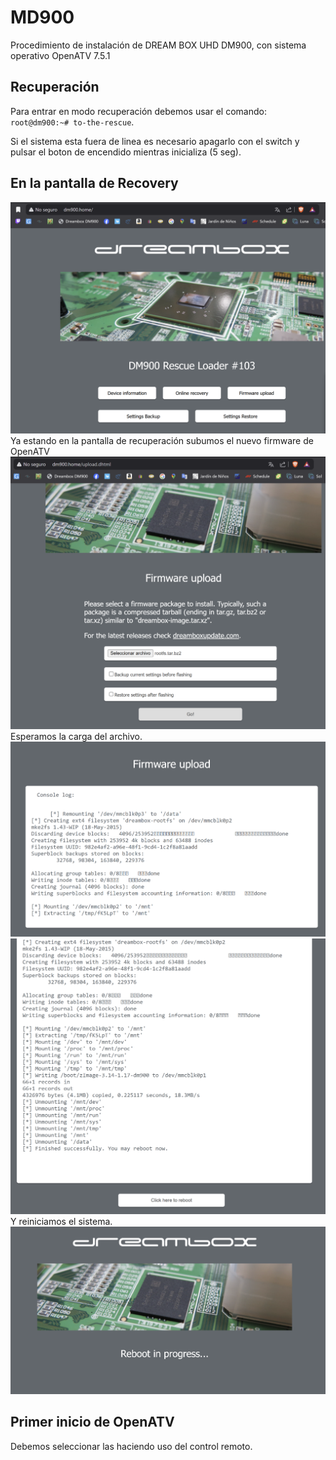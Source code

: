 # MD900
Procedimiento de instalación de DREAM BOX UHD DM900, con sistema operativo OpenATV 7.5.1
## Recuperación
Para entrar en modo recuperación debemos usar el comando: `root@dm900:~# to-the-rescue`.

Si el sistema esta fuera de linea es necesario apagarlo con el switch y pulsar el boton de encendido mientras inicializa (5 seg).
## En la pantalla de Recovery
![Image text](https://github.com/itorres2020/MD900/blob/main/Rescue_web_page.png)
Ya estando en la pantalla de recuperación subumos el nuevo firmware de OpenATV
![Image text](https://github.com/itorres2020/MD900/blob/main/Rescue_web_page_02.png)
Esperamos la carga del archivo.
![Image text](https://github.com/itorres2020/MD900/blob/main/Rescue_web_page_03.png)
![Image text](https://github.com/itorres2020/MD900/blob/main/Rescue_web_page_04.png)
Y reiniciamos el sistema.
![Image text](https://github.com/itorres2020/MD900/blob/main/Rescue_web_page_05.png)
## Primer inicio de OpenATV
Debemos seleccionar las haciendo uso del control remoto.
